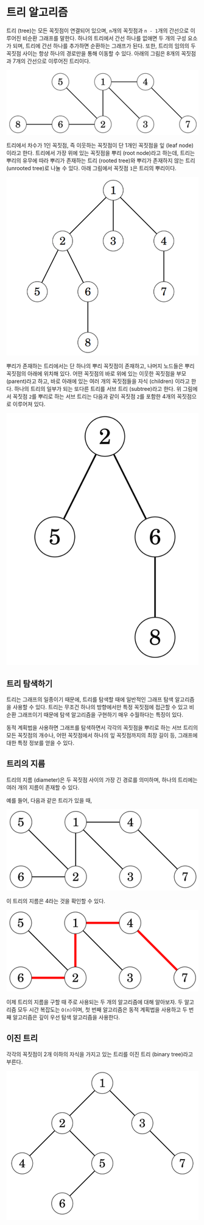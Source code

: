 # 트리 알고리즘

트리 (tree)는 모든 꼭짓점이 연결되어 있으며, `n`개의 꼭짓점과 `n - 1`개의 간선으로 이루어진 비순환 그래프를 말한다.
하나의 트리에서 간선 하나를 없애면 두 개의 구성 요소가 되며, 트리에 간선 하나를 추가하면 순환하는 그래프가 된다. 
또한, 트리의 임의의 두 꼭짓점 사이는 항상 하나의 경로만을 통해 이동할 수 있다. 아래의 그림은 8개의 꼭짓점과 7개의
간선으로 이루어진 트리이다.

![트리 그래프](./images/14/01.png)

트리에서 차수가 1인 꼭짓점, 즉 이웃하는 꼭짓점이 단 1개인 꼭짓점을 잎 (leaf node)이라고 한다. 트리에서 가장 위에 있는
꼭짓점을 뿌리 (root node)라고 하는데, 트리는 뿌리의 유무에 따라 뿌리가 존재하는 트리 (rooted tree)와 뿌리가 존재하지
않는 트리 (unrooted tree)로 나눌 수 있다. 아래 그림에서 꼭짓점 `1`은 트리의 뿌리이다.

![뿌리가 존재하는 트리](./images/14/02.png)

뿌리가 존재하는 트리에서는 단 하나의 뿌리 꼭짓점이 존재하고, 나머지 노드들은 뿌리 꼭짓점의 아래에 위치해 있다. 어떤
꼭짓점의 바로 위에 있는 이웃한 꼭짓점을 부모 (parent)라고 하고, 바로 아래에 있는 여러 개의 꼭짓점들을 자식 (children)
이라고 한다. 하나의 트리의 일부가 되는 또다른 트리를 서브 트리 (subtree)라고 한다. 위 그림에서 꼭짓점 `2`를 뿌리로
하는 서브 트리는 다음과 같이 꼭짓점 `2`를 포함한 4개의 꼭짓점으로 이루어져 있다.

![꼭짓점 `2`를 뿌리로 하는 서브 트리](./images/14/03.png)

## 트리 탐색하기

트리는 그래프의 일종이기 때문에, 트리를 탐색할 때에 일반적인 그래프 탐색 알고리즘을 사용할 수 있다. 트리는 무조건 하나의
방향에서만 특정 꼭짓점에 접근할 수 있고 비순환 그래프이기 때문에 탐색 알고리즘을 구현하기 매우 수월하다는 특징이 있다.

동적 계획법을 사용하면 그래프를 탐색하면서 각각의 꼭짓점을 뿌리로 하는 서브 트리의 모든 꼭짓점의 개수나, 어떤 꼭짓점에서 
하나의 잎 꼭짓점까지의 최장 길이 등, 그래프에 대한 특정 정보를 얻을 수 있다.

## 트리의 지름

트리의 지름 (diameter)은 두 꼭짓점 사이의 가장 긴 경로를 의미하며, 하나의 트리에는 여러 개의 지름이 존재할 수 있다.

예를 들어, 다음과 같은 트리가 있을 때,

![뿌리가 존재하지 않는 트리 예시](./images/14/04.png)

이 트리의 지름은 4라는 것을 확인할 수 있다.

![트리의 지름 예시](./images/14/05.png)

이제 트리의 지름을 구할 때 주로 사용되는 두 개의 알고리즘에 대해 알아보자. 두 알고리즘 모두 시간 복잡도는 `O(n)`이며,
첫 번째 알고리즘은 동적 계획법을 사용하고 두 번째 알고리즘은 깊이 우선 탐색 알고리즘을 사용한다.

## 이진 트리

각각의 꼭짓점이 2개 이하의 자식을 가지고 있는 트리를 이진 트리 (binary tree)라고 부른다.

![이진 트리](./images/14/14.png)